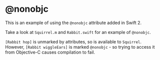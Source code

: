 # @nonobjc

This is an example of using the `@nonobjc` attribute added in Swift 2.

Take a look at `Squirrel.m` and `Rabbit.swift` for an example of `@nonobjc`.

`[Rabbit hop]` is unmarked by attributes, so is available to `Squirrel`. However, `[Rabbit wiggleEars]` is marked `@nonobjc` - so trying to access it from Objective-C causes compilation to fail.